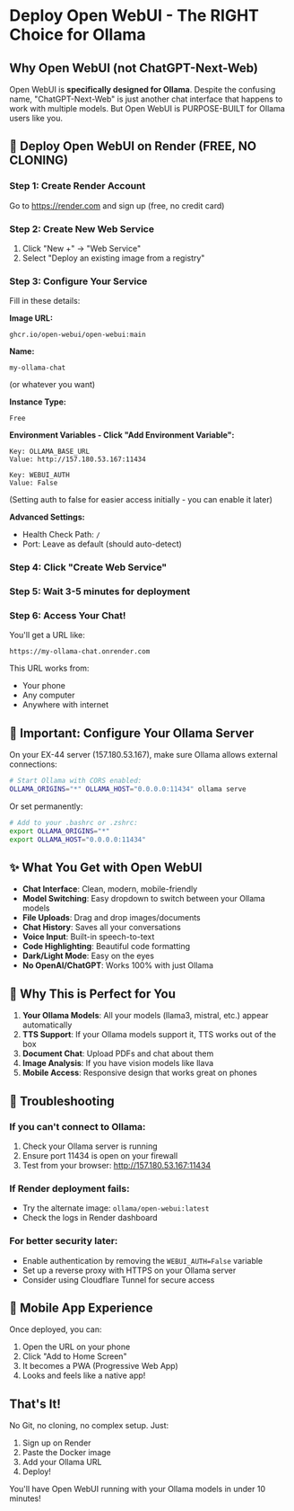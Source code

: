 # Deploy Open WebUI - The RIGHT Choice for Ollama

## Why Open WebUI (not ChatGPT-Next-Web)

Open WebUI is **specifically designed for Ollama**. Despite the confusing name, "ChatGPT-Next-Web" is just another chat interface that happens to work with multiple models. But Open WebUI is PURPOSE-BUILT for Ollama users like you.

## 🚀 Deploy Open WebUI on Render (FREE, NO CLONING)

### Step 1: Create Render Account
Go to https://render.com and sign up (free, no credit card)

### Step 2: Create New Web Service
1. Click "New +" → "Web Service"
2. Select "Deploy an existing image from a registry"

### Step 3: Configure Your Service
Fill in these details:

**Image URL:**
```
ghcr.io/open-webui/open-webui:main
```

**Name:** 
```
my-ollama-chat
```
(or whatever you want)

**Instance Type:** 
```
Free
```

**Environment Variables - Click "Add Environment Variable":**
```
Key: OLLAMA_BASE_URL
Value: http://157.180.53.167:11434

Key: WEBUI_AUTH
Value: False
```
(Setting auth to false for easier access initially - you can enable it later)

**Advanced Settings:**
- Health Check Path: `/`
- Port: Leave as default (should auto-detect)

### Step 4: Click "Create Web Service"

### Step 5: Wait 3-5 minutes for deployment

### Step 6: Access Your Chat!
You'll get a URL like:
```
https://my-ollama-chat.onrender.com
```

This URL works from:
- Your phone
- Any computer
- Anywhere with internet

## 🔧 Important: Configure Your Ollama Server

On your EX-44 server (157.180.53.167), make sure Ollama allows external connections:

```bash
# Start Ollama with CORS enabled:
OLLAMA_ORIGINS="*" OLLAMA_HOST="0.0.0.0:11434" ollama serve
```

Or set permanently:
```bash
# Add to your .bashrc or .zshrc:
export OLLAMA_ORIGINS="*"
export OLLAMA_HOST="0.0.0.0:11434"
```

## ✨ What You Get with Open WebUI

- **Chat Interface**: Clean, modern, mobile-friendly
- **Model Switching**: Easy dropdown to switch between your Ollama models
- **File Uploads**: Drag and drop images/documents
- **Chat History**: Saves all your conversations
- **Voice Input**: Built-in speech-to-text
- **Code Highlighting**: Beautiful code formatting
- **Dark/Light Mode**: Easy on the eyes
- **No OpenAI/ChatGPT**: Works 100% with just Ollama

## 🎯 Why This is Perfect for You

1. **Your Ollama Models**: All your models (llama3, mistral, etc.) appear automatically
2. **TTS Support**: If your Ollama models support it, TTS works out of the box
3. **Document Chat**: Upload PDFs and chat about them
4. **Image Analysis**: If you have vision models like llava
5. **Mobile Access**: Responsive design that works great on phones

## 🚨 Troubleshooting

### If you can't connect to Ollama:
1. Check your Ollama server is running
2. Ensure port 11434 is open on your firewall
3. Test from your browser: http://157.180.53.167:11434

### If Render deployment fails:
- Try the alternate image: `ollama/open-webui:latest`
- Check the logs in Render dashboard

### For better security later:
- Enable authentication by removing the `WEBUI_AUTH=False` variable
- Set up a reverse proxy with HTTPS on your Ollama server
- Consider using Cloudflare Tunnel for secure access

## 📱 Mobile App Experience

Once deployed, you can:
1. Open the URL on your phone
2. Click "Add to Home Screen" 
3. It becomes a PWA (Progressive Web App)
4. Looks and feels like a native app!

## That's It!

No Git, no cloning, no complex setup. Just:
1. Sign up on Render
2. Paste the Docker image
3. Add your Ollama URL
4. Deploy!

You'll have Open WebUI running with your Ollama models in under 10 minutes!